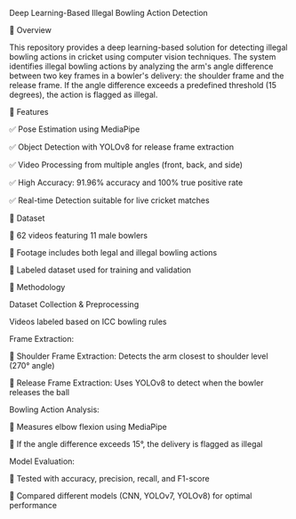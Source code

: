 Deep Learning-Based Illegal Bowling Action Detection



📌 Overview

This repository provides a deep learning-based solution for detecting illegal bowling actions in cricket using computer vision techniques. The system identifies illegal bowling actions by analyzing the arm's angle difference between two key frames in a bowler's delivery: the shoulder frame and the release frame. If the angle difference exceeds a predefined threshold (15 degrees), the action is flagged as illegal.

🚀 Features

✅ Pose Estimation using MediaPipe

✅ Object Detection with YOLOv8 for release frame extraction

✅ Video Processing from multiple angles (front, back, and side)

✅ High Accuracy: 91.96% accuracy and 100% true positive rate

✅ Real-time Detection suitable for live cricket matches

📂 Dataset

📌 62 videos featuring 11 male bowlers

📌 Footage includes both legal and illegal bowling actions

📌 Labeled dataset used for training and validation

🔬 Methodology

Dataset Collection & Preprocessing

Videos labeled based on ICC bowling rules

Frame Extraction:

📌 Shoulder Frame Extraction: Detects the arm closest to shoulder level (270° angle)

📌 Release Frame Extraction: Uses YOLOv8 to detect when the bowler releases the ball

Bowling Action Analysis:

📌 Measures elbow flexion using MediaPipe

📌 If the angle difference exceeds 15°, the delivery is flagged as illegal

Model Evaluation:

📌 Tested with accuracy, precision, recall, and F1-score

📌 Compared different models (CNN, YOLOv7, YOLOv8) for optimal performance
